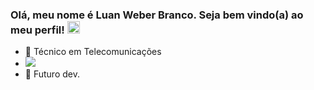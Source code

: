 ### Olá, meu nome é Luan Weber Branco. Seja bem vindo(a) ao meu perfil! <img src="https://media2.giphy.com/media/8L0Pky6C83SzkzU55a/giphy.gif?cid=ecf05e47rtdi13psm8hjdb3srse66w9rpygethlp72uo3m8n&rid=giphy.gif&ct=g" width="20"></h2>

- 💼 Técnico em Telecomunicações
- <img src="https://moodle.ifsc.edu.br/pluginfile.php/330675/mod_resource/content/1/Logo_IFSC_ParaVideoaula.png" size="1"></h2> 
- 💪 Futuro dev.

